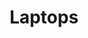 ---
title: "Laptops"
type: "device"
items:
    # brand: apple 
  - name: HP ProBook 430 G6
    price: Kshs. 88,297 + VAT
    image: "probook-430-g6-1.jpg"
    brand: hp
    status: Available
    description:
      - UMA i5-10210U 430 G7 /
      - 13.3 HD AG SVA 220 HD / 
      - 8GB 1D DDR4 2666/ 
      - 1TB 5400 / 
      - W10p64 / 
      - 1yw / 
      - 720p / 
      - Clickpad / 
      - Intel Wi-Fi 6 AX201 ax 2x2 MU-MIMO nvP +BT 5 / 
      - Pike Silver Aluminum /

  - name: HP ProBook 430 G6
    price: Kshs. 73,874 + VAT
    image: "probook-430-g6-4.jpg"
    brand: hp
    status: Available
    description:
      - UMA i5-10210U 430 G7 / 
      - 13.3 HD AG SVA 220 HD /
      - 8GB 1D DDR4 2666 / 
      - 512GB PCIe NVMe Value / 
      - DOS3.0 / 
      - 1yw / 
      - 720p / 
      - Clickpad / 
      - Realtek AC 2x2+BT 5 /
      - Pike Silver Aluminum /

  - name: HP ProBook 430 G6
    price: Kshs. 94,512 + VAT
    image: "probook-430-g6-5.jpg"
    brand: hp
    status: Available
    description:
      - UMA i5-10210U 430 G7 / 
      - 13.3 FHD AG UWVA 250 HD /
      - 8GB 1D DDR4 2666 /
      - 512GB PCIe NVMe Value / 
      - W10p64 /
      - 1yw / 
      - 720p / 
      - Clickpad /
      - Intel Wi-Fi 6 AX201 ax 2x2 MU-MIMO nvP +BT 5 / 
      - Pike Silver Aluminum / 

  - name: HP ProBook 430 G6
    price: Kshs. 87,710+ VAT
    image: "probook-430-g6-6.jpg"
    brand: hp
    status: Available
    description:
      - UMA i7-10510U 430 G7 /
      - 13.3 HD AG SVA 220 HD / 
      - 8GB 1D DDR4 2666 /
      - 512GB PCIe NVMe Value / 
      - DOS3.0 / 
      - 1yw / 
      - 720p /
      - Clickpad /
      - Intel Wi-Fi 6 AX201 ax 2x2 MU-MIMO nvP +BT 5 /
      - Pike Silver Aluminum / 

  - name: HP ProBook 430 G6
    price: Kshs. 104,948 + VAT
    image: "probook-430-g6-7.jpg"
    brand: hp
    status: Available
    description:
      - UMA i7-10510U 430 G7 / 
      - 13.3 FHD AG UWVA 250 HD /
      - 8GB 1D DDR4 2666 / 
      - 1TB 5400 / 
      - W10p64 / 
      - 1yw /
      - 720p / 
      - Clickpad / 
      - Intel Wi-Fi 6 AX201 ax 2x2 MU-MIMO nvP +BT 5 / 
      - Pike Silver Aluminum / 

  - name: HP ProBook 430 G6
    price: Kshs. 108,348+ VAT
    image: "probook-430-g6-3.jpg"
    brand: hp
    status: Available
    description:
      - UMA i7-10510U 430 G7 / 
      - 13.3 FHD AG UWVA 250 HD / 
      - 8GB 1D DDR4 2666 / 
      - 512GB PCIe NVMe Value /
      - W10p64 /
      - 1yw /
      - 720p / 
      - Clickpad / 
      - Intel Wi-Fi 6 AX201 ax 2x2 MU-MIMO nvP +BT 5 / 
      - Pike Silver Aluminum / 
  - name: HP Dragonfly i7-8565U 
    price: Kshs. 242,243
    image: "hp-elite-dragonfly-laptop-i7-16gb.jpg"
    brand: hp
    status: Available
    description:
      - 13.3''FHD Screen, 
      - RAM 16GB/
      - 512GB SSD/
      - windows 10 pro/ 
      - 3-year warranty.
      - Price is VAT inclusive

  - name: HP Dragonfly i5-8265U
    price: Kshs. 224,775
    image: "hp-elite-dragonfly-laptop-i5-16gb- 256-512-gb-ssd.jpg"
    brand: hp
    status: Available
    description:
      - 13.3''FHD Screen, 
      - RAM 16GB/
      - 512GB SSD/
      - windows 10 pro/ 
      - 3-year warranty.
      - Price is VAT inclusive
  - name: HP Dragonfly i5-8265U
    price: Kshs. 198,506
    image: "hp-elite-dragonfly-laptop-i5-8gb- 256-512-gb.jpg"
    brand: hp
    status: Available
    description:
      - 13.3''FHD Screen, 
      - RAM 8GB/
      - 256 - 512GB SSD/
      - windows 10 pro/ 
      - 3-year warranty.
      - Price is VAT inclusive
---